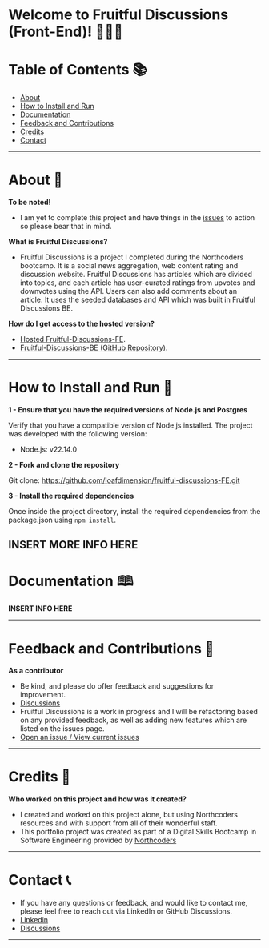 # Welcome to Fruitful Discussions (Front-End)! 🍓🥝🍍

# Table of Contents 📚

- [About](#about)
- [How to Install and Run](#how-to-install-and-run)
- [Documentation](#documentation)
- [Feedback and Contributions](#feedback-and-contributions)
- [Credits](#credits)
- [Contact](#contact)

---

<a id="about"></a>

# About 📝

**To be noted!**

- I am yet to complete this project and have things in the [issues](https://github.com/loafdimension/fruitful-discussions-FE/issues) to action so please bear that in mind.

**What is Fruitful Discussions?**

- Fruitful Discussions is a project I completed during the Northcoders bootcamp. It is a social news aggregation, web content rating and discussion website. Fruitful Discussions has articles which are divided into topics, and each article has user-curated ratings from upvotes and downvotes using the API. Users can also add comments about an article. It uses the seeded databases and API which was built in Fruitful Discussions BE.

**How do I get access to the hosted version?**

- [Hosted Fruitful-Discussions-FE](https://fruitful-discussions.netlify.app/).
- [Fruitful-Discussions-BE (GitHub Repository)](https://github.com/loafdimension/fruitful-discussions-BE).

---

<a id="how-to-install-and-run"></a>

# How to Install and Run 🚀

**1 - Ensure that you have the required versions of Node.js and Postgres**

Verify that you have a compatible version of Node.js installed. The project was developed with the following version:

- Node.js: v22.14.0

**2 - Fork and clone the repository**

Git clone: https://github.com/loafdimension/fruitful-discussions-FE.git

**3 - Install the required dependencies**

Once inside the project directory, install the required dependencies from the package.json using `npm install`.

## **INSERT MORE INFO HERE**

<a id="documentation"></a>

# Documentation 🕮

**INSERT INFO HERE**

---

<a id="feedback-and-contributions"></a>

# Feedback and Contributions 🤝

**As a contributor**

- Be kind, and please do offer feedback and suggestions for improvement.
- [Discussions](https://github.com/loafdimension/fruitful-discussions-FE/discussions)
- Fruitful Discussions is a work in progress and I will be refactoring based on any provided feedback, as well as adding new features which are listed on the issues page.
- [Open an issue / View current issues](https://github.com/loafdimension/fruitful-discussions-FE/issues)

---

<a id="credits"></a>

# Credits 🎥

**Who worked on this project and how was it created?**

- I created and worked on this project alone, but using Northcoders resources and with support from all of their wonderful staff.
- This portfolio project was created as part of a Digital Skills Bootcamp in Software Engineering provided by [Northcoders](https://northcoders.com/)

---

<a id="contact"></a>

# Contact 📞

- If you have any questions or feedback, and would like to contact me, please feel free to reach out via LinkedIn or GitHub Discussions.
- [Linkedin](https://www.linkedin.com/in/morgan-hewitt-8a68041ab/)
- [Discussions](https://github.com/loafdimension/fruitful-discussions-FE/discussions)

---
